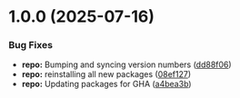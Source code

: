 # 1.0.0 (2025-07-16)


### Bug Fixes

* **repo:** Bumping and syncing version numbers ([dd88f06](https://github.com/deebee-tech/array-helper/commit/dd88f06e0776711381b14feb2017359237ae70ec))
* **repo:** reinstalling all new packages ([08ef127](https://github.com/deebee-tech/array-helper/commit/08ef127860f0be95021142b05fb8700163faffec))
* **repo:** Updating packages for GHA ([a4bea3b](https://github.com/deebee-tech/array-helper/commit/a4bea3b06be3e3674bb25dac112a7c7d9bbdb772))
